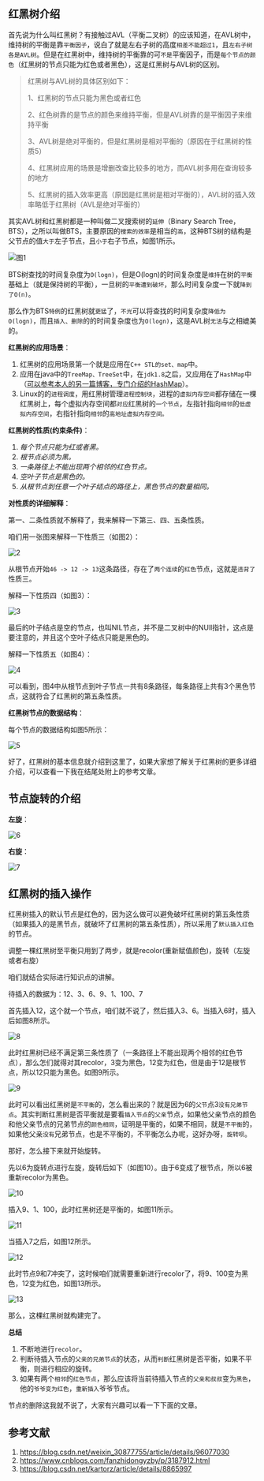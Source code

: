 ## 红黑树介绍

首先说为什么叫红黑树？有接触过AVL（平衡二叉树）的应该知道，在AVL树中，维持树的平衡是靠`平衡因子`，说白了就是左右子树的高度`相差不能超过1`，且`左右子树各是AVL树`。但是在红黑树中，维持树的平衡靠的可`不是`平衡因子，而是`每个节点的颜色`（红黑树的节点只能为红色或者黑色），这是红黑树与AVL树的区别。

> 红黑树与AVL树的具体区别如下：
>
> 1、红黑树的节点只能为黑色或者红色
>
> 2、红色树靠的是节点的颜色来维持平衡，但是AVL树靠的是平衡因子来维持平衡
>
> 3、AVL树是绝对平衡的，但是红黑树是相对平衡的（原因在于红黑树的性质5）
>
> 4、红黑树应用的场景是增删改查比较多的地方，而AVL树多用在查询较多的地方
>
> 5、红黑树的插入效率更高（原因是红黑树是相对平衡的），AVL树的插入效率略低于红黑树（AVL是绝对平衡的）

其实AVL树和红黑树都是一种叫做二叉搜索树的`延伸`（Binary Search Tree，BTS），之所以叫做BTS，主要原因的`搜索的效率`是相当的`高`，这种BTS树的结构是父节点的值`大于`左子节点，且`小于`右子节点，如图1所示。

![图1](D:\typora文件\数据结构\assets\1.png)

BTS树查找的时间复杂度为`O(logn)`，但是O(logn)的时间复杂度是`维持`在树的`平衡`基础上（就是保持树的平衡），一旦树的`平衡遭到破坏`，那么时间复杂度一下就`降到了O(n)`。

那么作为BTS`特例`的红黑树就`更猛`了，`不光`可以将查找的时间复杂度`降低为O(logn)`，而且`插入、删除`的的时间复杂度也为`O(logn)`，这是AVL树`无法`与之相媲美的。

**红黑树的应用场景**：

1. 红黑树的应用场景第一个就是应用在`C++ STL的set、map`中。
2. 应用在java中的`TreeMap、TreeSet`中，在`jdk1.8`之后，又应用在了`HashMap`中（[可以参考本人的另一篇博客，专门介绍的HashMap]()）。
3. Linux的的`进程调度`，用红黑树管理`进程控制块`，进程的`虚拟内存空间`都存储在一棵红黑树上，每个虚拟内存空间都`对应`红黑树的`一个节点`，左指针指向`相邻`的`低虚拟内存空间`，右指针指向`相邻`的`高地址虚拟内存空间。`

**红黑树的性质(约束条件)**：

1. *每个节点只能为红或者黑。*
2. *根节点必须为黑。*
3. *一条路径上不能出现两个相邻的红色节点。*
4. *空叶子节点是黑色的。*
5. *从根节点到任意一个叶子结点的路径上，黑色节点的数量相同。*

**对性质的详细解释**：

第一、二条性质就不解释了，我来解释一下第三、四、五条性质。

咱们用一张图来解释一下性质三（如图2）：

![2](D:\typora文件\数据结构\assets\2.png)

从根节点开始`46 -> 12 -> 13`这条路径，存在了`两个连续`的`红色`节点，这就是`违背了`性质三。

解释一下性质四（如图3）：

![3](D:\typora文件\数据结构\assets\3.png)

最后的叶子结点是空的节点，也叫NIL节点，并不是二叉树中的NUll指针，这点是要注意的，并且这个空叶子结点只能是黑色的。

解释一下性质五（如图4）：

![4](D:\typora文件\数据结构\assets\4.png)

可以看到，图4中从根节点到叶子节点一共有8条路径，每条路径上共有3个黑色节点，这就符合了红黑树的第五条性质。

**红黑树节点的数据结构**：

每个节点的数据结构如图5所示：

![5](D:\typora文件\数据结构\assets\5.png)

好了，红黑树的基本信息就介绍到这里了，如果大家想了解关于红黑树的更多详细介绍，可以查看一下我在结尾处附上的参考文章。

## 节点旋转的介绍

**左旋**：

![6](D:\typora文件\数据结构\assets\6.png)

**右旋**：

![7](D:\typora文件\数据结构\assets\7.png)

## 红黑树的插入操作

红黑树插入的默认节点是红色的，因为这么做可以避免破坏红黑树的第五条性质（如果插入的是黑节点，就破坏了红黑树的第五条性质），所以采用了`默认插入红色`的节点。

调整一棵红黑树至平衡只用到了两步，就是recolor(重新赋值颜色)，旋转（左旋或者右旋）

咱们就结合实际进行知识点的讲解。

待插入的数据为：12、3、6、9、1、100、7

首先插入12，这个就一个节点，咱们就不说了，然后插入3、6。当插入6时，插入后如图8所示。

![8](D:\typora文件\数据结构\assets\8.png)

此时红黑树已经不满足第三条性质了（一条路径上不能出现两个相邻的红色节点），那么怎们就得对其recolor，3变为黑色，12变为红色，但是由于12是根节点，所以12只能为黑色。如图9所示。

![9](D:\typora文件\数据结构\assets\9.png)

此时可以看出红黑树是`不平衡`的，怎么看出来的？就是因为6的`父节`点3`没有兄弟节点`。其实判断红黑树是否平衡就是要看`插入节点`的`父亲`节点，如果他父亲节点的颜色和他父亲节点的兄弟节点的`颜色相同`，证明是平衡的，如果不相同，就是`不平衡`的，如果他父亲`没有`兄弟节点，也是不平衡的，不平衡怎么办呢，这好办呀，`旋转呗`。

那好，怎么接下来就开始旋转。

先以6为旋转点进行左旋，旋转后如下（如图10）。由于6变成了根节点，所以6被重新recolor为黑色。

![10](D:\typora文件\数据结构\assets\10.png)

插入9、1、100，此时红黑树还是平衡的，如图11所示。

![11](D:\typora文件\数据结构\assets\11.png)

当插入7之后，如图12所示。

![12](D:\typora文件\数据结构\assets\12.png)

此时节点9和7冲突了，这时候咱们就需要重新进行recolor了，将9、100变为黑色，12变为红色，如图13所示。

![13](D:\typora文件\数据结构\assets\13.png)

那么，这棵红黑树就构建完了。

**总结**

1. 不断地进行`recolor`。
2. 判断待插入节点的`父亲的兄弟节点`的状态，从而`判断`红黑树是否平衡，如果不平衡，则进行相应的旋转。
3. 如果有两个`相邻`的`红色节点`，那么应该将当前待插入节点的`父亲和叔叔`变为`黑色`，他的`爷爷变为红色`，`重新插入`爷爷节点。

节点的删除这我就不说了，大家有兴趣可以看一下下面的文章。

## 参考文献

1. <https://blog.csdn.net/weixin_30877755/article/details/96077030> 
2. <https://www.cnblogs.com/fanzhidongyzby/p/3187912.html> 
3. <https://blog.csdn.net/kartorz/article/details/8865997> 



  



